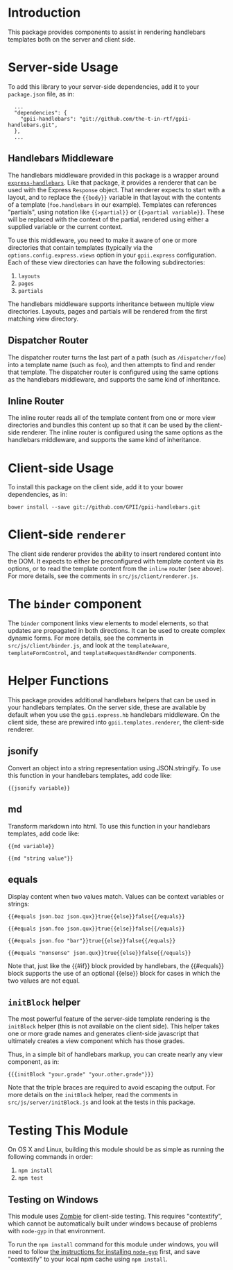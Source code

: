 # Introduction

This package provides components to assist in rendering handlebars templates both on the server and client side.

# Server-side Usage

To add this library to your server-side dependencies, add it to your `package.json` file, as in:

```
  ...
  "dependencies": {
    "gpii-handlebars": "git://github.com/the-t-in-rtf/gpii-handlebars.git",
  },
  ...
```

## Handlebars Middleware

The handlebars middleware provided in this package is a wrapper around [`express-handlebars`](https://github.com/ericf/express-handlebars).  Like that package, it provides a renderer that can be used with the Express `Response` object.  That renderer expects to start with a layout, and to replace the `{{body}}` variable in that layout with the contents of a template (`foo.handlebars` in our example).  Templates can references "partials", using notation like `{{>partial}}` or `{{>partial variable}}`.  These will be replaced with the context of the partial,
rendered using either a supplied variable or the current context.

To use this middleware, you need to make it aware of one or more directories that contain templates (typically via the `options.config.express.views` option in your `gpii.express` configuration.  Each of these view directories can have the following subdirectories:

1. `layouts`
2. `pages`
3. `partials`

The handlebars middleware supports inheritance between multiple view directories.  Layouts, pages and partials will be rendered from the first matching view directory.

## Dispatcher Router

The dispatcher router turns the last part of a path (such as `/dispatcher/foo`) into a template name (such as `foo`),
and then attempts to find and render that template.  The dispatcher router is configured using the same options as the handlebars middleware, and supports the same kind of inheritance.

## Inline Router

The inline router reads all of the template content from one or more view directories and bundles this content up so that it can be used by the client-side renderer.  The inline router is configured using the same options as the handlebars middleware, and supports the same kind of inheritance.

# Client-side Usage

To install this package on the client side, add it to your bower dependencies, as in:

```
bower install --save git://github.com/GPII/gpii-handlebars.git
```

# Client-side `renderer`

The client side renderer provides the ability to insert rendered content into the DOM.  It expects to either be
preconfigured with template content via its options, or to read the template content from the `inline` router (see above).  For more details, see the comments in `src/js/client/renderer.js`.

# The `binder` component

The `binder` component links view elements to model elements, so that updates are propagated in both directions.  It can be used to create complex dynamic forms.  For more details, see the comments in `src/js/client/binder.js`, and look at the `templateAware`, `templateFormControl`,  and `templateRequestAndRender` components.

# Helper Functions

This package provides additional handlebars helpers that can be used in your handlebars templates.  On the server side,
these are available by default when you use the `gpii.express.hb` handlebars middleware.  On the client side, these are
prewired into `gpii.templates.renderer`, the client-side renderer.

## jsonify

Convert an object into a string representation using JSON.stringify.  To use this function in your handlebars templates, add code like:

```
{{jsonify variable}}
```

## md

Transform markdown into html.  To use this function in your handlebars templates, add code like:

```
{{md variable}}

{{md "string value"}}
```

## equals

Display content when two values match.  Values can be context variables or strings:

```
{{#equals json.baz json.qux}}true{{else}}false{{/equals}}

{{#equals json.foo json.qux}}true{{else}}false{{/equals}}

{{#equals json.foo "bar"}}true{{else}}false{{/equals}}

{{#equals "nonsense" json.qux}}true{{else}}false{{/equals}}
```

Note that, just like the {{#if}} block provided by handlebars, the {{#equals}} block supports the use of an optional {{else}} block for cases in which the two values are not equal.

## `initBlock` helper

The most powerful feature of the server-side template rendering is the `initBlock` helper (this is not available on the client side).  This helper takes one or more grade
names and generates client-side javascript that ultimately creates a view component which has those grades.

Thus, in a simple bit of handlebars markup, you can create nearly any view component, as in:

    {{{initBlock "your.grade" "your.other.grade"}}}

Note that the triple braces are required to avoid escaping the output.  For more details on the `initBlock` helper, read the comments in `src/js/server/initBlock.js` and look at the tests in this package.

# Testing This Module

On OS X and Linux, building this module should be as simple as running the following commands in order:

1. `npm install`
2. `npm test`

## Testing on Windows

This module uses [Zombie](http://zombie.labnotes.org/) for client-side testing.  This requires "contextify", which cannot be automatically built under windows because of problems with `node-gyp` in that environment.

To run the `npm install` command for this module under windows, you will need to follow [the instructions for installing `node-gyp`](https://github.com/TooTallNate/node-gyp/wiki/Visual-Studio-2010-Setup) first, and save "contextify" to your local npm cache using `npm install`.